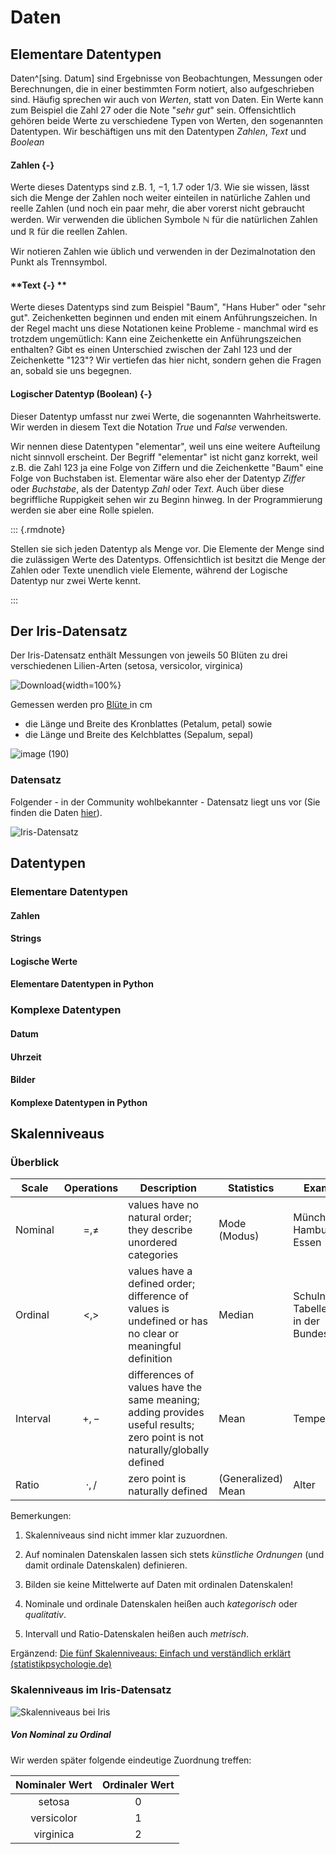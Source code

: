 # Daten

## Elementare Datentypen

Daten^[sing. Datum] sind Ergebnisse von Beobachtungen, Messungen oder Berechnungen, die in einer bestimmten Form notiert, also aufgeschrieben sind.  Häufig sprechen wir auch von *Werten*, statt von Daten. Ein Werte kann zum Beispiel die Zahl $27$ oder die Note "*sehr gut*" sein. Offensichtlich gehören beide Werte zu verschiedene Typen von Werten, den sogenannten Datentypen.  Wir beschäftigen uns mit den Datentypen *Zahlen*, *Text* und *Boolean*

#### **Zahlen {-}**

Werte dieses Datentyps sind z.B. $1$, $-1$, $1.7$  oder $1/3$. Wie sie wissen, lässt sich die Menge der Zahlen noch weiter einteilen in natürliche Zahlen und reelle Zahlen (und noch ein paar mehr, die aber vorerst nicht gebraucht werden. Wir verwenden die üblichen Symbole $\mathbb{N}$ für die natürlichen Zahlen und $\mathbb{R}$ für die reellen Zahlen.

Wir notieren Zahlen wie üblich und verwenden in der Dezimalnotation den Punkt als Trennsymbol.

#### **Text {-} **

Werte dieses Datentyps sind zum Beispiel "Baum", "Hans Huber" oder "sehr gut". Zeichenketten beginnen und enden mit einem Anführungszeichen. In der Regel macht uns diese Notationen keine Probleme - manchmal wird es trotzdem ungemütlich: Kann eine Zeichenkette ein Anführungszeichen enthalten? Gibt es einen Unterschied zwischen der Zahl 123 und der Zeichenkette "123"? Wir  vertiefen das hier nicht, sondern gehen die Fragen an, sobald sie uns begegnen.

#### **Logischer Datentyp (Boolean) {-}**

Dieser Datentyp umfasst nur zwei Werte, die sogenannten Wahrheitswerte. Wir werden in diesem Text die Notation *True* und *False* verwenden. 

Wir nennen diese Datentypen "elementar", weil uns eine weitere Aufteilung nicht sinnvoll erscheint. Der Begriff "elementar" ist nicht ganz korrekt, weil z.B. die Zahl $123$ ja eine Folge von Ziffern und die Zeichenkette "Baum" eine Folge von Buchstaben ist. Elementar wäre also eher der Datentyp *Ziffer* oder *Buchstabe*, als der Datentyp *Zahl* oder *Text*. Auch über diese begriffliche Ruppigkeit sehen wir zu Beginn hinweg. In der Programmierung werden sie aber eine Rolle spielen.

::: {.rmdnote}

Stellen sie sich jeden Datentyp als Menge vor. Die Elemente der Menge sind die zulässigen Werte des Datentyps. Offensichtlich ist besitzt die Menge der Zahlen oder Texte  unendlich viele Elemente, während der Logische  Datentyp nur zwei Werte kennt.

:::

## Der Iris-Datensatz



Der Iris-Datensatz enthält Messungen von jeweils 50 Blüten zu drei verschiedenen Lilien-Arten (setosa, versicolor, virginica)

![Download](assets/daten.assets/Download.png){width=100%}

Gemessen werden  pro [Blüte ](https://de.wikipedia.org/wiki/Bl%C3%BCte)in cm&#x20;

* die Länge und Breite des Kronblattes (Petalum, petal) sowie&#x20;
* die Länge und Breite des Kelchblattes (Sepalum, sepal)



![image (190)](assets/daten.assets/image_messung-16426070933692.png)

### Datensatz

Folgender - in der Community wohlbekannter - Datensatz liegt uns vor (Sie finden die Daten [hier](https://syncandshare.lrz.de/getlink/fi89kxTJ5yLRaW5mnpyrofVK/Iris_p.xlsx)).

![Iris-Datensatz](assets/daten.assets/image-20211209101425856-16426070878651.png)





## Datentypen

### Elementare Datentypen

#### Zahlen

#### Strings

#### Logische Werte

#### Elementare Datentypen in Python



### Komplexe Datentypen

#### Datum

#### Uhrzeit

#### Bilder

#### Komplexe Datentypen in Python



## Skalenniveaus

### Überblick

| Scale    | Operations    | Description                                                  | Statistics         | Example                                     |
| -------- | ------------- | ------------------------------------------------------------ | ------------------ | ------------------------------------------- |
| Nominal  | $$=, \neq$$   | values have no natural order; they describe unordered categories | Mode (Modus)       | München, Hamburg, Essen                     |
| Ordinal  | $$<, >$$      | values have a defined order; difference of values is undefined or has no clear or meaningful  definition | Median             | Schulnoten, Tabellenplatz in der Bundesliga |
| Interval | $$+,-$$       | differences of values have the same meaning; adding provides useful results; zero point is not naturally/globally defined | Mean               | Temperatur                                  |
| Ratio    | $$\cdot , /$$ | zero point is naturally defined                              | (Generalized) Mean | Alter                                       |

Bemerkungen:

1. Skalenniveaus sind nicht immer klar zuzuordnen.

3. Auf nominalen Datenskalen lassen sich stets  *künstliche Ordnungen* (und damit ordinale Datenskalen) definieren.

4. Bilden sie keine Mittelwerte auf Daten mit ordinalen Datenskalen!

4. Nominale und ordinale Datenskalen heißen auch *kategorisch*  oder *qualitativ*.

5. Intervall und Ratio-Datenskalen heißen auch _metrisch_.


Ergänzend: [Die fünf Skalenniveaus: Einfach und verständlich erklärt (statistikpsychologie.de)](https://www.statistikpsychologie.de/skalenniveaus/) 

   

### Skalenniveaus im Iris-Datensatz



![Skalenniveaus bei Iris](assets/daten.assets/image-20211209145313372.png)



##### Von Nominal zu Ordinal

Wir werden später folgende eindeutige Zuordnung  treffen:

| Nominaler Wert | Ordinaler Wert |
| :------------: | :------------: |
|     setosa     |       0        |
|   versicolor   |       1        |
|   virginica    |       2        |

